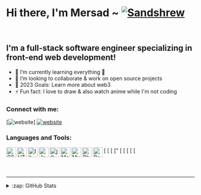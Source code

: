 # Hi there, I'm Mersad ~ [![Sandshrew](https://img.pokemondb.net/sprites/diamond-pearl/normal/sandshrew.png)](https://pokemondb.net/pokedex/sandshrew)
<br/>

## I'm a full-stack software engineer specializing in front-end web development!

- 🌱 I’m currently learning everything 🤣
- 📌 I’m looking to collaborate & work on open source projects
- 🥅 2023 Goals: Learn more about web3
- ⚡ Fun fact: I love to draw & also watch anime while I'm not coding

### Connect with me:

[![website](./img/globe-light.svg)]
[![website](./img/linkedin-light.svg)](https://www.linkedin.com/in/mersad-botic/)

### Languages and Tools:

[<img align="left" alt="CSS 3" width="26px" src="https://cdn.jsdelivr.net/gh/devicons/devicon/icons/css3/css3-original.svg"/> 
[<img align="left" alt="HTML 5" width="26px" src="https://cdn.jsdelivr.net/gh/devicons/devicon/icons/html5/html5-original.svg"/> 
[<img align="left" alt="Illustrator" width="26px" src="https://cdn.jsdelivr.net/gh/devicons/devicon/icons/illustrator/illustrator-plain.svg"/> [<img align="left" alt="Javascript" width="26px" src="https://cdn.jsdelivr.net/gh/devicons/devicon/icons/javascript/javascript-original.svg"/>" [<img align="left" alt="jQuery" width="26px" src="https://cdn.jsdelivr.net/gh/devicons/devicon/icons/jquery/jquery-original.svg"/> 
[<img align="left" alt="MongoDB" width="26px" src="https://cdn.jsdelivr.net/gh/devicons/devicon/icons/mongodb/mongodb-original.svg"/> 
[<img align="left" alt="My SQL" width="26px" src="https://cdn.jsdelivr.net/gh/devicons/devicon/icons/mysql/mysql-original.svg"/> 
[<img align="left" alt="Photoshop" width="26px" src="https://cdn.jsdelivr.net/gh/devicons/devicon/icons/photoshop/photoshop-plain.svg"/>
[<img align="left" alt="React" width="26px" src="https://cdn.jsdelivr.net/gh/devicons/devicon/icons/react/react-original.svg"/>

<br />
<br />

---

<details>
  <summary>:zap: GitHub Stats</summary>

  <img align="left" alt="codeSTACKr's GitHub Stats" src="https://github-readme-stats.vercel.app/api?username=codeSTACKr&show_icons=true&hide_border=false&title_color=ff652f&icon_color=FFE400&bg_color=09131B&text_color=ffffff&border_color=0c1a25" />

</details>

[website]: https://codeSTACKr.com
[linkedin]: https://linkedin.com/in/codeSTACKr
